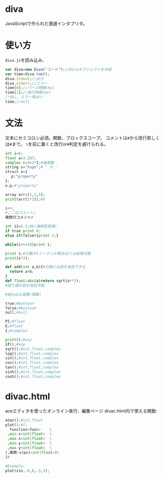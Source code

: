 # diva
JavaScriptで作られた激遅インタプリタ。
# 使い方
<code>diva.js</code>を読み込み、
```JavaScript
var diva=new Diva("コード");//Divaオブジェクトを作成
var time=diva.run();
diva.stdout;//出力
diva.stderr;//エラー
time[0];//パース時間(ms)
time[1];//実行時間(ms)
/*但し、エラー時は*/
time;//null
```
# 文法
文末にセミコロン必須。関数、ブロックスコープ。
コメントは<code>#</code>から改行若しくは<code>#</code>まで。
<code>\\</code>を前に置くと改行or<code>#</code>判定を避けられる。
```Python
int i=6;
float a=3.287;
complex c=3+2*I;#複素数
string s="hoge";# " か '
struct o={
　 p:"property"
};
o.p;#"property"

array arr=[1,3,5];
print(arr[1*2]);#5

i++;
#ここはコメント\
複数行コメント#

int i2=6.5;#6(強制型変換)
if true print 0;
else if(false){print 1;}

while(i++<10)print i;

print s;#引数が1トークンの場合は()は省略可能
print(s*2);

def add(int a,b){#引数には型を指定できる
  return a+b;
}
def float:abs(a)return sqrt(a**2);
#戻り値の型を指定可能

#組み込み変数(関数)

true;#boolean
false;#boolean
null;#null

PI;#float
E;#float
I;#complex

print();#any
if();#any
sqrt();#int,float,complex
log();#int,float,complex
sin();#int,float,complex
cos();#int,float,complex
tan();#int,float,complex
sinh();#int,float,complex
cosh();#int,float,complex

```

# divac.html
aceエディタを使ったオンライン実行、編集ページ
divac.html内で使える関数:
```Python
atan();#int,float
plot();#[\
  function<func>    \
 ,min-x<int|float>  \
 ,max-x<int|float>  \
 ,min-y<int|float>  \
 ,max-y<int|float>  \
(,画質-x(px)<int|float>)\
]#

#Example:
plot(sin,-8,8,-3,3);
```
